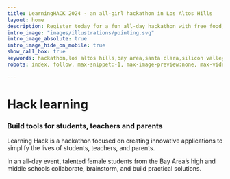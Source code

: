 ```yaml
---
title: LearningHACK 2024 - an all-girl hackathon in Los Altos Hills
layout: home
description: Register today for a fun all-day hackathon with free food, swag, and prizes at Los Altos Hills on October 12th, 2024.
intro_image: "images/illustrations/pointing.svg"
intro_image_absolute: true
intro_image_hide_on_mobile: true
show_call_box: true
keywords: hackathon,los altos hills,bay area,santa clara,silicon valley,devpost,hackclub,hack club
robots: index, follow, max-snippet:-1, max-image-preview:none, max-video-preview:-1

---
```


# Hack learning
### Build tools for students, teachers and parents

Learning Hack is a hackathon focused on creating innovative applications to simplify the lives of students, teachers, and parents.

In an all-day event, talented female students from the Bay Area’s high and middle schools collaborate, brainstorm, and build practical solutions.

